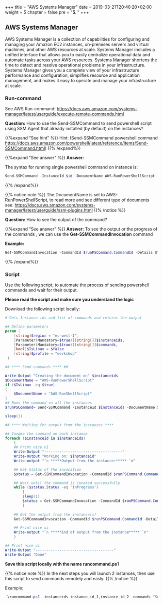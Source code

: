 +++
title = "AWS Systems Manager"
date = 2019-03-21T20:40:20+02:00
weight = 5
chapter = false
pre = "<b>5. </b>"
+++


## AWS Systems Manager

AWS Systems Manager is a collection of capabilities for configuring and managing your Amazon EC2 instances, on-premises servers and virtual machines, and other AWS resources at scale. Systems Manager includes a unified interface that allows you to easily centralize operational data and automate tasks across your AWS resources. Systems Manager shortens the time to detect and resolve operational problems in your infrastructure. Systems Manager gives you a complete view of your infrastructure performance and configuration, simplifies resource and application management, and makes it easy to operate and manage your infrastructure at scale.

### Run-command

See AWS Run-command: https://docs.aws.amazon.com/systems-manager/latest/userguide/execute-remote-commands.html 

**Question:**
How to use the Send-SSMCommand to send powershell script using SSM Agent that already installed (by default) on the instances?

{{%expand "See hint" %}} 
Hint: (Send-SSMCommand powershell command https://docs.aws.amazon.com/powershell/latest/reference/items/Send-SSMCommand.html)
{{% /expand%}}

{{%expand "See answer" %}} 
**Answer:**

The syntax for running single powershell command on instance is:
```powershell
Send-SSMCommand -InstanceId $id -DocumentName AWS-RunPowerShellScript -Comment 'Comment' -Parameter @{commands = $command_or_commands} -region $region
```
{{% /expand%}}

{{% notice note %}}
The DocumentName is set to AWS-RunPowerShellScript, to read more and see different type of documents see: https://docs.aws.amazon.com/systems-manager/latest/userguide/ssm-plugins.html
{{% /notice %}}

**Question:**
How to see the output of the command? 

{{%expand "See answer" %}} 
**Answer:**
To see the output or the progress of the commands , we can use the **Get-SSMCommandInvocation** command


**Example:**
```powershell
Get-SSMCommandInvocation -CommandId $runPSCommand.CommandId -Details $true -InstanceId $instanceid -region $region
```
{{% /expand%}}

### Script

Use the following script, to automate the process of sending powershell commands and wait for their output.

**Please read the script and make sure you understand the logic**

Download the following script locally:

```powershell
# Gets Instance ids and list of commands and returns the output

## Define parameters
param (
    [string]$region = "eu-west-1",
    [Parameter(Mandatory=$true)][string[]]$instanceids,
    [Parameter(Mandatory=$true)][string[]]$commands,
	[bool]$IsLinux = $false
    [string]$profile = "workshop"
 )

## **** Send commands **** ##

Write-Output "Creating the document on" $instanceids
$DocumentName = "AWS-RunPowerShellScript"
if ($IsLinux -eq $true)
{
	$DocumentName = "AWS-RunShellScript"
}
## Runs the command on all the instances 
$runPSCommand= Send-SSMCommand -InstanceId $instanceids -DocumentName $DocumentName -Comment 'Script to run powershell commands' -Parameter @{commands = $commands} -region $region -ProfileName $profile

sleep(1)

## **** Waiting for output from the instances **** 

## Invoke the command on each instance
foreach ($instanceid in $instanceids)
    {
    ## Print nice UI
    Write-Output "------------------------------------"
    Write-Output "Working on: $instanceid"
    Write-output "`n *****Output from the instance:***** `n"

    ## Get Status of the invocation
    $status = Get-SSMCommandInvocation -CommandId $runPSCommand.CommandId -Details $true -InstanceId $instanceid -region $region -ProfileName $profile | select -ExpandProperty CommandPlugins | select Status

    ## Wait until the command is invoked successfully
    while ($status.Status -eq 'InProgress')
        {
        sleep(1)
        $status = Get-SSMCommandInvocation -CommandId $runPSCommand.CommandId -Details $true -InstanceId $instanceid -region $region -ProfileName $profile | select -ExpandProperty CommandPlugins | select Status
        }
    
    ## Get the output from the instance(s)
    Get-SSMCommandInvocation -CommandId $runPSCommand.CommandId -Details $true -InstanceId $instanceid -region $region -ProfileName $profile | select -ExpandProperty CommandPlugins | select  -ExpandProperty Output

    ## Print nice ui
    Write-output "`n *****End of output from the instance***** `n"
    }

## Print nice ui
Write-Output "------------------------------------"
Write-Output "Done"
```

**Save this script locally with the name runcommand.ps1**

{{% notice note %}}
In the next steps you will launch 2 instances, then use this script to send commands remotely and easly.
{{% /notice %}}

Example:

```powershell
.\runcommand.ps1 -instanceids instance_id_1,instance_id_2 -commands "Some commands" -region "eu-west-1" -profile "workshop"
```